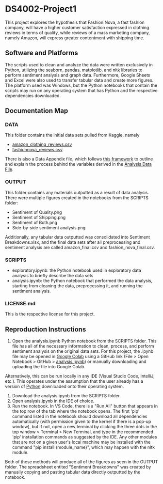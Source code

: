 # DS4002-Project1
This project explores the hypothesis that Fashion Nova, a fast fashion company, will have a higher customer satisfaction expressed in clothing reviews in terms of quality, while reviews of a mass marketing company, namely Amazon, will express greater contentment with shipping time. 

## Software and Platforms
The scripts used to clean and analyze the data were written exclusively in Python, utilizing the seaborn, pandas, matplotlib, and nltk libraries to perform sentiment analysis and graph data. Furthermore, Google Sheets and Excel were also used to transfer tabular data and create more figures. The platform used was Windows, but the Python notebooks that contain the scripts may run on any operating system that has Python and the respective dependencies downloaded.

## Documentation Map
### DATA
This folder contains the initial data sets pulled from Kaggle, namely
* [amazon_clothing_reviews.csv](http://www.kaggle.com/datasets/john88999/women-reviews-on-clothes-on-amazon)
* [fashionnova_reviews.csv](http://www.kaggle.com/datasets/syedafroz6284/fashion-nova-reviews).

There is also a Data Appendix file, which follows [this framework](https://www.projecttier.org/tier-protocol/protocol-4-0/root/data/analysisdata/data-appendixfile/) to outline and explain the process behind the variables derived in the [Analysis Data File](https://github.com/amanzanares410/DS4002-Project1/blob/main/SCRIPTS/analysis.ipynb). 

### OUTPUT
This folder contains any materials outputted as a result of data analysis. There were multiple figures created in the notebooks from the SCRIPTS folder:
* Sentiment of Quality.png
* Sentiment of Shipping.png
* Sentiment of Both.png
* Side-by-side sentiment analysis.png

Additionally, any tabular data outputted was consolidated into Sentiment Breakdowns.xlsx, and the final data sets after all preprocessing and sentiment analysis are called amazon_final.csv and fashion_nova_final.csv.

### SCRIPTS
* exploratory.ipynb: the Python notebook used in exploratory data analysis to briefly describe the data sets
* analysis.ipynb: the Python notebook that performed the data analysis, starting from cleaning the data, preprocessing it, and running the sentiment analysis.

### LICENSE.md
This is the respective license for this project.

## Reproduction Instructions
1. Open the analysis.ipynb Python notebook from the SCRIPTS folder. This file has all of the necessary information to clean, process, and perform sentiment analysis on the original data sets. For this project, the .ipynb file may be opened in [Google Colab](https://colab.research.google.com/) using a GitHub link (File > Open Notebook > GitHub > [analysis.ipynb](https://github.com/amanzanares410/DS4002-Project1/blob/main/SCRIPTS/analysis.ipynb)) or manually downloading and uploading the file into Google Colab. 

Alternatively, this can be run locally in any IDE (Visual Studio Code, IntelliJ, etc.). This operates under the assumption that the user already has a version of [Python](https://www.python.org/downloads/) downloaded onto their operating system.

1. Download the analysis.ipynb from the SCRIPTS folder.
2. Open analysis.ipynb in the IDE of choice. 
3. Run the notebook. In VS Code, there is a "Run All" button that appears in the top row of the tab where the notebook opens. The first 'pip' command listed in the notebook should download all dependencies automatically (with permission given to the kernel if there is a pop-up window), but if not, open a new terminal by clicking the three dots in the top window > Terminal > New Terminal, and type in the recommended 'pip' installation commands as suggested by the IDE. Any other modules that are not on a given user's local machine may be installed with the command "pip install {module_name}", which may happen with the nltk module.

Both of these methods will produce all of the figures as seen in the OUTPUT folder. The spreadsheet entited "Sentiment Breakdowns" was created by manually copying and pasting tabular data directly outputted by the notebook. 
